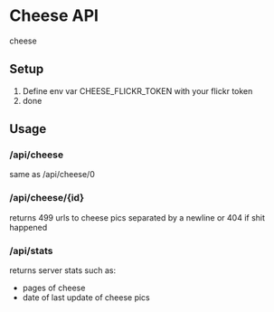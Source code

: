# Cheese API

cheese

## Setup

1. Define env var CHEESE_FLICKR_TOKEN with your flickr token
2. done

## Usage

### /api/cheese

same as /api/cheese/0

### /api/cheese/{id}

returns 499 urls to cheese pics separated by a newline or 404 if shit happened

### /api/stats

returns server stats such as:

* pages of cheese
* date of last update of cheese pics
